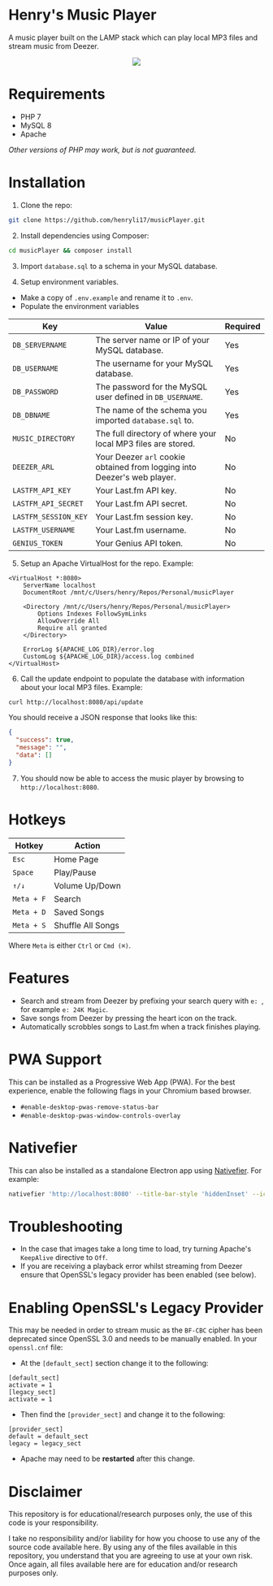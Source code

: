 # Henry's Music Player

A music player built on the LAMP stack which can play local MP3 files and stream music from Deezer.

<p align="center">
    <img src="https://user-images.githubusercontent.com/44710606/168400496-d2fd5397-36e7-4ccf-9dd8-94574f0a3334.png" />
</p>

# Requirements

- PHP 7
- MySQL 8
- Apache

_Other versions of PHP may work, but is not guaranteed._

# Installation

1. Clone the repo:

```bash
git clone https://github.com/henryli17/musicPlayer.git
```

2. Install dependencies using Composer:

```bash
cd musicPlayer && composer install
```

3. Import `database.sql` to a schema in your MySQL database.

4. Setup environment variables.

- Make a copy of `.env.example` and rename it to `.env`.
- Populate the environment variables

| Key                  | Value                                                                    | Required |
| -------------------- | ------------------------------------------------------------------------ | -------- |
| `DB_SERVERNAME`      | The server name or IP of your MySQL database.                            | Yes      |
| `DB_USERNAME`        | The username for your MySQL database.                                    | Yes      |
| `DB_PASSWORD`        | The password for the MySQL user defined in `DB_USERNAME`.                | Yes      |
| `DB_DBNAME`          | The name of the schema you imported `database.sql` to.                   | Yes      |
| `MUSIC_DIRECTORY`    | The full directory of where your local MP3 files are stored.             | No       |
| `DEEZER_ARL`         | Your Deezer `arl` cookie obtained from logging into Deezer's web player. | No       |
| `LASTFM_API_KEY`     | Your Last.fm API key.                                                    | No       |
| `LASTFM_API_SECRET`  | Your Last.fm API secret.                                                 | No       |
| `LASTFM_SESSION_KEY` | Your Last.fm session key.                                                | No       |
| `LASTFM_USERNAME`    | Your Last.fm username.                                                   | No       |
| `GENIUS_TOKEN`       | Your Genius API token.                                                   | No       |

5. Setup an Apache VirtualHost for the repo. Example:

```
<VirtualHost *:8080>
	ServerName localhost
	DocumentRoot /mnt/c/Users/henry/Repos/Personal/musicPlayer

	<Directory /mnt/c/Users/henry/Repos/Personal/musicPlayer>
		Options Indexes FollowSymLinks
		AllowOverride All
		Require all granted
	</Directory>

	ErrorLog ${APACHE_LOG_DIR}/error.log
	CustomLog ${APACHE_LOG_DIR}/access.log combined
</VirtualHost>
```

6. Call the update endpoint to populate the database with information about your local MP3 files. Example:

```bash
curl http://localhost:8080/api/update
```

You should receive a JSON response that looks like this:

```json
{
  "success": true,
  "message": "",
  "data": []
}
```

7. You should now be able to access the music player by browsing to `http://localhost:8080`.

# Hotkeys

| Hotkey     | Action            |
| ---------- | ----------------- |
| `Esc`      | Home Page         |
| `Space`    | Play/Pause        |
| `↑/↓`      | Volume Up/Down    |
| `Meta + F` | Search            |
| `Meta + D` | Saved Songs       |
| `Meta + S` | Shuffle All Songs |

Where `Meta` is either `Ctrl` or `Cmd (⌘)`.

# Features

- Search and stream from Deezer by prefixing your search query with `e: `, for example `e: 24K Magic`.
- Save songs from Deezer by pressing the heart icon on the track.
- Automatically scrobbles songs to Last.fm when a track finishes playing.

# PWA Support

This can be installed as a Progressive Web App (PWA). For the best experience, enable the following flags in your Chromium based browser.

- `#enable-desktop-pwas-remove-status-bar`
- `#enable-desktop-pwas-window-controls-overlay`

# Nativefier

This can also be installed as a standalone Electron app using [Nativefier](https://github.com/nativefier/nativefier). For example:

```sh
nativefier 'http://localhost:8080' --title-bar-style 'hiddenInset' --icon '~/Repos/musicPlayer/public/img/music-mac.png'
```

# Troubleshooting

- In the case that images take a long time to load, try turning Apache's `KeepAlive` directive to `Off`.
- If you are receiving a playback error whilst streaming from Deezer ensure that OpenSSL's legacy provider has been enabled (see below).

# Enabling OpenSSL's Legacy Provider

This may be needed in order to stream music as the `BF-CBC` cipher has been deprecated since OpenSSL 3.0 and needs to be manually enabled. In your `openssl.cnf` file:

- At the `[default_sect]` section change it to the following:

```
[default_sect]
activate = 1
[legacy_sect]
activate = 1
```

- Then find the `[provider_sect]` and change it to the following:

```
[provider_sect]
default = default_sect
legacy = legacy_sect
```

- Apache may need to be **restarted** after this change.

# Disclaimer

This repository is for educational/research purposes only, the use of this code is your responsibility.

I take no responsibility and/or liability for how you choose to use any of the source code available here. By using any of the files available in this repository, you understand that you are agreeing to use at your own risk. Once again, all files available here are for education and/or research purposes only.
